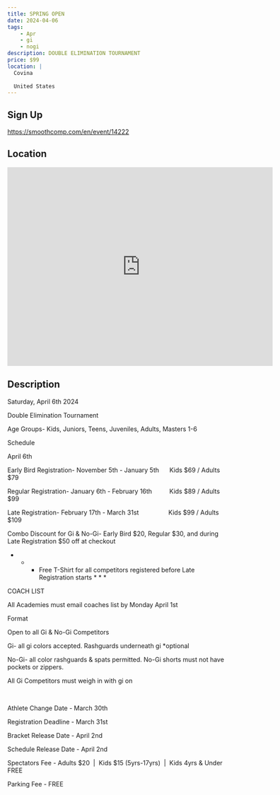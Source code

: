```yaml
---
title: SPRING OPEN
date: 2024-04-06
tags:
    - Apr
    - gi 
    - nogi 
description: DOUBLE ELIMINATION TOURNAMENT
price: $99
location: |
  Covina
  
  United States
---
```

## Sign Up
https://smoothcomp.com/en/event/14222

## Location
<iframe src="https://www.google.com/maps/embed?pb=!1m18!1m12!1m3!1d12345.6789!2d-117.8934430!3d34.0817020!2m3!1f0!2f0!3f0!3m2!1i1024!2i768!4f13.1!3m3!1m2!1s0x0%3A0x0!2z34.0817020!5e0!3m2!1sen!2sus!4v1234567890" width="600" height="450" style="border:0;" allowfullscreen="" loading="lazy"></iframe>

## Description
Saturday, April 6th 2024


Double Elimination Tournament


Age Groups- Kids, Juniors, Teens, Juveniles, Adults, Masters 1-6


Schedule


April 6th



Early Bird Registration- November 5th - January 5th      Kids $69 / Adults $79




Regular Registration- January 6th - February 16th          Kids $89 / Adults $99




Late Registration- February 17th - March 31st                 Kids $99 / Adults $109




Combo Discount for Gi & No-Gi- Early Bird $20, Regular $30, and during Late Registration $50 off at checkout



* * * Free T-Shirt for all competitors registered before Late Registration starts * * *


COACH LIST



All Academies must email coaches list by Monday April 1st






Format



Open to all Gi & No-Gi Competitors


Gi- all gi colors accepted. Rashguards underneath gi *optional




No-Gi- all color rashguards & spats permitted. No-Gi shorts must not have pockets or zippers.




All Gi Competitors must weigh in with gi on



   


Athlete Change Date - March 30th


Registration Deadline - March 31st


Bracket Release Date - April 2nd


Schedule Release Date - April 2nd


Spectators Fee - Adults $20  |  Kids $15 (5yrs-17yrs)  |  Kids 4yrs & Under FREE


Parking Fee - FREE